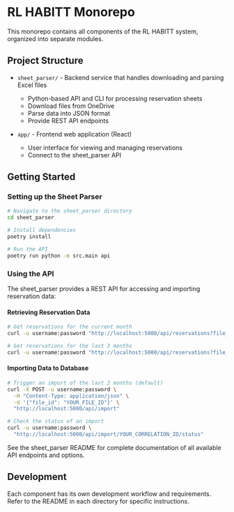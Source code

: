 # RL HABITT Monorepo

This monorepo contains all components of the RL HABITT system, organized into separate modules.

## Project Structure

- `sheet_parser/` - Backend service that handles downloading and parsing Excel files
  - Python-based API and CLI for processing reservation sheets
  - Download files from OneDrive
  - Parse data into JSON format
  - Provide REST API endpoints

- `app/` - Frontend web application (React)
  - User interface for viewing and managing reservations
  - Connect to the sheet_parser API

## Getting Started

### Setting up the Sheet Parser

```bash
# Navigate to the sheet_parser directory
cd sheet_parser

# Install dependencies
poetry install

# Run the API
poetry run python -m src.main api
```

### Using the API

The sheet_parser provides a REST API for accessing and importing reservation data:

#### Retrieving Reservation Data

```bash
# Get reservations for the current month
curl -u username:password "http://localhost:5000/api/reservations?file_id=YOUR_FILE_ID"

# Get reservations for the last 3 months
curl -u username:password "http://localhost:5000/api/reservations?file_id=YOUR_FILE_ID&months=3"
```

#### Importing Data to Database

```bash
# Trigger an import of the last 2 months (default)
curl -X POST -u username:password \
  -H "Content-Type: application/json" \
  -d '{"file_id": "YOUR_FILE_ID"}' \
  "http://localhost:5000/api/import"

# Check the status of an import
curl -u username:password \
  "http://localhost:5000/api/import/YOUR_CORRELATION_ID/status"
```

See the sheet_parser README for complete documentation of all available API endpoints and options.

## Development

Each component has its own development workflow and requirements. Refer to the README in each directory for specific instructions.